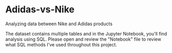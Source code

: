 # Adidas-vs-Nike
Analyzing data between Nike and Adidas products

The dataset contains multiple tables and in the Jupyter Notebook, you'll find analysis using SQL.
Please open and review the "Notebook" file to review what SQL methods I've used throughout this project.
